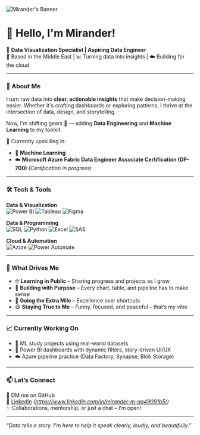 ![Mirander's Banner](https://img.shields.io/badge/Data%20Visualization%20Specialist-%23072447?style=for-the-badge&logo=datadog&logoColor=white)

# 👋 Hello, I'm Mirander!

🎯 **Data Visualization Specialist | Aspiring Data Engineer**  
📍 Based in the Middle East | 📊 Turning data into insights | ☁️ Building for the cloud

---

### 🚀 About Me

I turn raw data into **clear, actionable insights** that make decision-making easier. Whether it's crafting dashboards or exploring patterns, I thrive at the intersection of data, design, and storytelling.

Now, I'm shifting gears 🚧 — adding **Data Engineering** and **Machine Learning** to my toolkit.

💬 Currently upskilling in:
- 🤖 **Machine Learning**
- ☁️ **Microsoft Azure Fabric Data Engineer Associate Certification (DP-700)** *(Certification in progress)*

---

### 🛠️ Tech & Tools

**Data & Visualization**  
![Power BI](https://img.shields.io/badge/Power%20BI-F2C811?style=flat&logo=Power%20BI&logoColor=black)
![Tableau](https://img.shields.io/badge/Tableau-E97627?style=flat&logo=Tableau&logoColor=white)
![Figma](https://img.shields.io/badge/Figma-000000?style=flat&logo=figma)

**Data & Programming**  
![SQL](https://img.shields.io/badge/SQL-4479A1?style=flat&logo=postgresql&logoColor=white)
![Python](https://img.shields.io/badge/Python-3776AB?style=flat&logo=python&logoColor=white)
![Excel](https://img.shields.io/badge/Excel-217346?style=flat&logo=microsoft-excel&logoColor=white)
![SAS](https://img.shields.io/badge/SAS-blue?style=flat)

**Cloud & Automation**  
![Azure](https://img.shields.io/badge/Microsoft%20Azure-0078D4?style=flat&logo=microsoftazure&logoColor=white)
![Power Automate](https://img.shields.io/badge/Power%20Automate-0066FF?style=flat&logo=microsoftpowerautomate&logoColor=white)

---

### 🧠 What Drives Me

- 🤓 **Learning in Public** – Sharing progress and projects as I grow
- 🧱 **Building with Purpose** – Every chart, table, and pipeline has to make sense
- 💪 **Going the Extra Mile** – Excellence over shortcuts
- 😄 **Staying True to Me** – Funny, focused, and peaceful – that’s my vibe

---

### 📈 Currently Working On

- 🧠 ML study projects using real-world datasets
- 🔧 Power BI dashboards with dynamic filters, story-driven UI/UX
- ☁️ Azure pipeline practice (Data Factory, Synapse, Blob Storage)

---

### 📫 Let’s Connect

📩 DM me on GitHub  
🔗 [LinkedIn](#) *(https://www.linkedin.com/in/mirander-m-aa49091b5/)*  
✨ Collaborations, mentorship, or just a chat – I’m open!

---

_“Data tells a story. I'm here to help it speak clearly, loudly, and beautifully.”_

